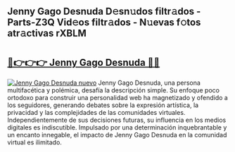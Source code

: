 ## Jenny Gago Desnuda D𝚎sn𝚞dos filtr𝚊dos - Parts-Z3Q Vid𝚎os filtr𝚊dos - N𝚞evas f𝚘tos atr𝚊ctivas rXBLM

# <h2><a href="http://mb5tae.tromn.icu/?c=Jenny+Gago+Desnuda">🔗👉👉👉 Jenny Gago Desnuda 🔗🔗</a></h2>

[![Jenny Gago Desnuda nuevo](https://i.imgur.com/pEAQMta.gif)](http://mb5tae.tromn.icu/?c=Jenny+Gago+Desnuda)
Jenny Gago Desnuda, una persona multifacética y polémica, desafía la descripción simple. Su enfoque poco ortodoxo para construir una personalidad web ha magnetizado y ofendido a los seguidores, generando debates sobre la expresión artística, la privacidad y las complejidades de las comunidades virtuales. Independientemente de sus decisiones futuras, su influencia en los medios digitales es indiscutible. Impulsado por una determinación inquebrantable y un encanto innegable, el impacto de Jenny Gago Desnuda en la comunidad virtual es ilimitado.
